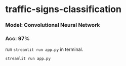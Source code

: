 # traffic-signs-classification

### Model: Convolutional Neural Network
### Acc: 97%

run `streamlit run app.py` in terminal.

```
streamlit run app.py
```
